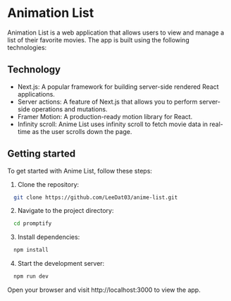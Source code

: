 # Animation List

Animation List is a web application that allows users to view and manage a list of their favorite movies. The app is built using the following technologies:

## Technology

- Next.js: A popular framework for building server-side rendered React applications.
- Server actions: A feature of Next.js that allows you to perform server-side operations and mutations.
- Framer Motion: A production-ready motion library for React.
- Infinity scroll: Anime List uses infinity scroll to fetch movie data in real-time as the user scrolls down the page.

## Getting started

To get started with Anime List, follow these steps:

1. Clone the repository:

```bash
  git clone https://github.com/LeeDat03/anime-list.git
```

2. Navigate to the project directory:

```bash
  cd promptify
```

3. Install dependencies:

```bash
  npm install
```

4. Start the development server:

```bash
  npm run dev
```

Open your browser and visit http://localhost:3000 to view the app.
